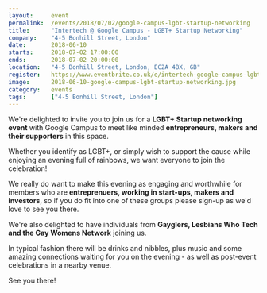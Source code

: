 ```yaml
---
layout: 	event
permalink:	/events/2018/07/02/google-campus-lgbt-startup-networking
title:		"Intertech @ Google Campus - LGBT+ Startup Networking"
company:	"4-5 Bonhill Street, London"
date:		2018-06-10
starts:		2018-07-02 17:00:00
ends: 		2018-07-02 20:00:00
location:	"4-5 Bonhill Street, London, EC2A 4BX, GB"
register:	https://www.eventbrite.co.uk/e/intertech-google-campus-lgbt-startup-networking-tickets-46879101655
image: 		2018-06-10-google-campus-lgbt-startup-networking.jpg
category:	events
tags:		["4-5 Bonhill Street, London"]
---
```


We're delighted to invite you to join us for a <b>LGBT+ Startup networking event</b> with Google Campus to meet like minded <b>entrepreneurs, makers and their supporters</b> in this space.

Whether you identify as LGBT+, or simply wish to support the cause while enjoying an evening full of rainbows, we want everyone to join the celebration!

We really do want to make this evening as engaging and worthwhile for members who are<b> entreprenuers, working in start-ups, makers and investors</b>, so if you do fit into one of these groups please sign-up as we'd love to see you there.

We're also delighted to have individuals from <b>Gayglers, Lesbians Who Tech and the Gay Womens Network</b> joining us.

In typical fashion there will be drinks and nibbles, plus music and some amazing connections waiting for you on the evening - as well as post-event celebrations in a nearby venue.

See you there!